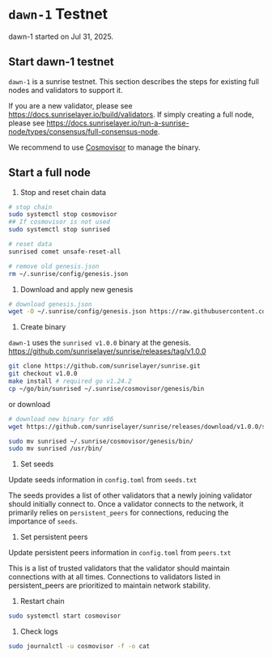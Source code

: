 # `dawn-1` Testnet

dawn-1 started on Jul 31, 2025.

## Start dawn-1 testnet

`dawn-1` is a sunrise testnet. This section describes the steps for existing full nodes and validators to support it.

If you are a new validator, please see <https://docs.sunriselayer.io/build/validators>.
If simply creating a full node, please see <https://docs.sunriselayer.io/run-a-sunrise-node/types/consensus/full-consensus-node>.

We recommend to use [Cosmovisor](https://docs.cosmos.network/main/build/tooling/cosmovisor) to manage the binary.

## Start a full node

1. Stop and reset chain data

```bash
# stop chain
sudo systemctl stop cosmovisor
## If cosmovisor is not used
sudo systemctl stop sunrised

# reset data
sunrised comet unsafe-reset-all

# remove old genesis.json
rm ~/.sunrise/config/genesis.json
```

1. Download and apply new genesis

```bash
# download genesis.json
wget -O ~/.sunrise/config/genesis.json https://raw.githubusercontent.com/sunriselayer/network/main/dawn-1/genesis.json
```

1. Create binary

`dawn-1` uses the `sunrised v1.0.0` binary at the genesis.
<https://github.com/sunriselayer/sunrise/releases/tag/v1.0.0>

```bash
git clone https://github.com/sunriselayer/sunrise.git
git checkout v1.0.0
make install # required go v1.24.2
cp ~/go/bin/sunrised ~/.sunrise/cosmovisor/genesis/bin
```

or download

```bash
# download new binary for x86
wget https://github.com/sunriselayer/sunrise/releases/download/v1.0.0/sunrised-linux-amd64

sudo mv sunrised ~/.sunrise/cosmovisor/genesis/bin/
sudo mv sunrised /usr/bin/
```

1. Set seeds

Update seeds information in `config.toml` from `seeds.txt`

The seeds provides a list of other validators that a newly joining validator should initially connect to.
Once a validator connects to the network, it primarily relies on `persistent_peers` for connections, reducing the importance of `seeds`.

1. Set persistent peers

Update persistent peers information in `config.toml` from `peers.txt`

This is a list of trusted validators that the validator should maintain connections with at all times.
Connections to validators listed in persistent_peers are prioritized to maintain network stability.

1. Restart chain

```bash
sudo systemctl start cosmovisor
```

1. Check logs

```bash
sudo journalctl -u cosmovisor -f -o cat
```
